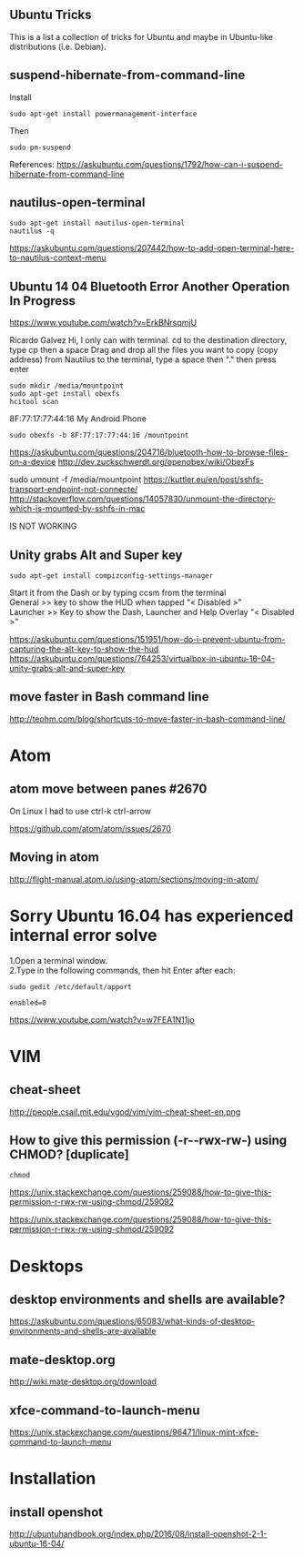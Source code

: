Ubuntu Tricks
---




This is a list a collection of tricks for Ubuntu and maybe in Ubuntu-like distributions (i.e. Debian).

## suspend-hibernate-from-command-line

Install 

```
sudo apt-get install powermanagement-interface

```
Then
```
sudo pm-suspend
```
References: https://askubuntu.com/questions/1792/how-can-i-suspend-hibernate-from-command-line

## nautilus-open-terminal 
```
sudo apt-get install nautilus-open-terminal
nautilus -q  
```
https://askubuntu.com/questions/207442/how-to-add-open-terminal-here-to-nautilus-context-menu

## Ubuntu 14 04 Bluetooth Error Another Operation In Progress
https://www.youtube.com/watch?v=ErkBNrsqmjU

Ricardo Galvez
Hi, I only can with terminal. cd to the destination directory, type cp then a space Drag and drop 
all the files you want to copy (copy address) from Nautilus to the terminal, type a space then 
"." then press enter﻿


```
sudo mkdir /media/mountpoint
sudo apt-get install obexfs
hcitool scan
```
8F:77:17:77:44:16 My Android Phone
```
sudo obexfs -b 8F:77:17:77:44:16 /mountpoint
```
https://askubuntu.com/questions/204716/bluetooth-how-to-browse-files-on-a-device
http://dev.zuckschwerdt.org/openobex/wiki/ObexFs


sudo umount -f /media/mountpoint 
https://kuttler.eu/en/post/sshfs-transport-endpoint-not-connecte/
http://stackoverflow.com/questions/14057830/unmount-the-directory-which-is-mounted-by-sshfs-in-mac


IS NOT WORKING 


## Unity grabs Alt and Super key

```
sudo apt-get install compizconfig-settings-manager
```
Start it from the Dash or by typing ccsm from the terminal  
General >> key to show the HUD when tapped "< Disabled >"   
Launcher >> Key to show the Dash, Launcher and Help Overlay "< Disabled >"


https://askubuntu.com/questions/151951/how-do-i-prevent-ubuntu-from-capturing-the-alt-key-to-show-the-hud  
https://askubuntu.com/questions/764253/virtualbox-in-ubuntu-16-04-unity-grabs-alt-and-super-key  



## move faster in Bash command line 

http://teohm.com/blog/shortcuts-to-move-faster-in-bash-command-line/


# Atom 

## atom  move between panes #2670 

On Linux I had to use ctrl-k ctrl-arrow  

https://github.com/atom/atom/issues/2670  
## Moving in atom 

http://flight-manual.atom.io/using-atom/sections/moving-in-atom/ 




# Sorry Ubuntu 16.04 has experienced internal error solve 

1.Open a terminal window.   
2.Type in the following commands, then hit Enter after each:   
```
sudo gedit /etc/default/apport

enabled=0
```


https://www.youtube.com/watch?v=w7FEA1N11jo



# VIM

## cheat-sheet 
http://people.csail.mit.edu/vgod/vim/vim-cheat-sheet-en.png


## How to give this permission (-r--rwx-rw-) using CHMOD? [duplicate]

```
chmod 
```

https://unix.stackexchange.com/questions/259088/how-to-give-this-permission-r-rwx-rw-using-chmod/259092

https://unix.stackexchange.com/questions/259088/how-to-give-this-permission-r-rwx-rw-using-chmod/259092

# Desktops 

## desktop environments and shells are available?

https://askubuntu.com/questions/65083/what-kinds-of-desktop-environments-and-shells-are-available



## mate-desktop.org

http://wiki.mate-desktop.org/download

## xfce-command-to-launch-menu

https://unix.stackexchange.com/questions/96471/linux-mint-xfce-command-to-launch-menu


# Installation

## install openshot 
http://ubuntuhandbook.org/index.php/2016/08/install-openshot-2-1-ubuntu-16-04/
